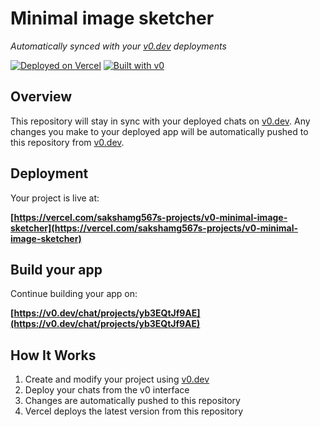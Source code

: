 # Minimal image sketcher

*Automatically synced with your [v0.dev](https://v0.dev) deployments*

[![Deployed on Vercel](https://img.shields.io/badge/Deployed%20on-Vercel-black?style=for-the-badge&logo=vercel)](https://vercel.com/sakshamg567s-projects/v0-minimal-image-sketcher)
[![Built with v0](https://img.shields.io/badge/Built%20with-v0.dev-black?style=for-the-badge)](https://v0.dev/chat/projects/yb3EQtJf9AE)

## Overview

This repository will stay in sync with your deployed chats on [v0.dev](https://v0.dev).
Any changes you make to your deployed app will be automatically pushed to this repository from [v0.dev](https://v0.dev).

## Deployment

Your project is live at:

**[https://vercel.com/sakshamg567s-projects/v0-minimal-image-sketcher](https://vercel.com/sakshamg567s-projects/v0-minimal-image-sketcher)**

## Build your app

Continue building your app on:

**[https://v0.dev/chat/projects/yb3EQtJf9AE](https://v0.dev/chat/projects/yb3EQtJf9AE)**

## How It Works

1. Create and modify your project using [v0.dev](https://v0.dev)
2. Deploy your chats from the v0 interface
3. Changes are automatically pushed to this repository
4. Vercel deploys the latest version from this repository